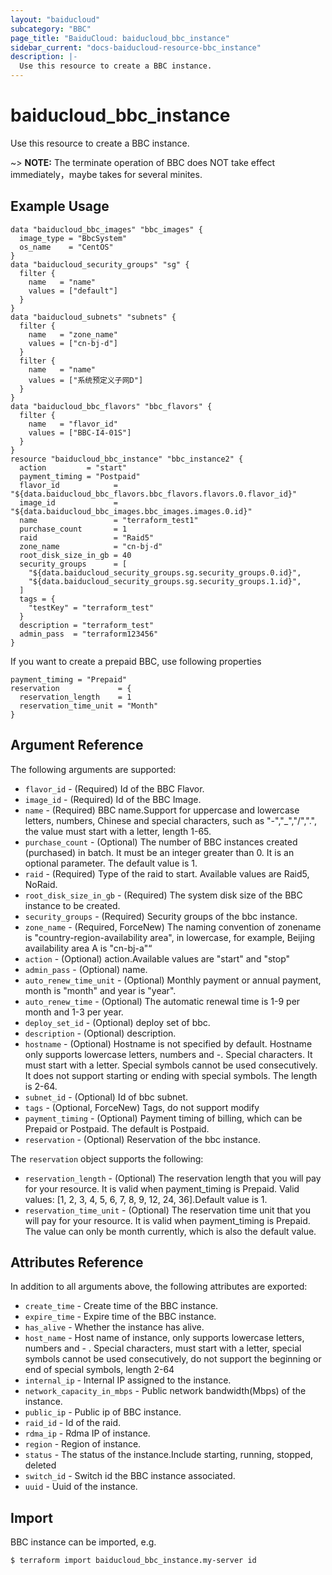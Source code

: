 ```yaml
---
layout: "baiducloud"
subcategory: "BBC"
page_title: "BaiduCloud: baiducloud_bbc_instance"
sidebar_current: "docs-baiducloud-resource-bbc_instance"
description: |-
  Use this resource to create a BBC instance.
---
```


# baiducloud_bbc_instance

Use this resource to create a BBC instance.

~> **NOTE:** The terminate operation of BBC does NOT take effect immediately，maybe takes for several minites.

## Example Usage

```hcl
data "baiducloud_bbc_images" "bbc_images" {
  image_type = "BbcSystem"
  os_name    = "CentOS"
}
data "baiducloud_security_groups" "sg" {
  filter {
    name   = "name"
    values = ["default"]
  }
}
data "baiducloud_subnets" "subnets" {
  filter {
    name   = "zone_name"
    values = ["cn-bj-d"]
  }
  filter {
    name   = "name"
    values = ["系统预定义子网D"]
  }
}
data "baiducloud_bbc_flavors" "bbc_flavors" {
  filter {
    name   = "flavor_id"
    values = ["BBC-I4-01S"]
  }
}
resource "baiducloud_bbc_instance" "bbc_instance2" {
  action         = "start"
  payment_timing = "Postpaid"
  flavor_id            = "${data.baiducloud_bbc_flavors.bbc_flavors.flavors.0.flavor_id}"
  image_id             = "${data.baiducloud_bbc_images.bbc_images.images.0.id}"
  name                 = "terraform_test1"
  purchase_count       = 1
  raid                 = "Raid5"
  zone_name            = "cn-bj-d"
  root_disk_size_in_gb = 40
  security_groups      = [
    "${data.baiducloud_security_groups.sg.security_groups.0.id}",
    "${data.baiducloud_security_groups.sg.security_groups.1.id}",
  ]
  tags = {
    "testKey" = "terraform_test"
  }
  description = "terraform_test"
  admin_pass  = "terraform123456"
}
```
If you want to create a prepaid BBC, use following properties
```hcl
payment_timing = "Prepaid"
reservation             = {
  reservation_length    = 1
  reservation_time_unit = "Month"
}
```
## Argument Reference

The following arguments are supported:

* `flavor_id` - (Required) Id of the BBC Flavor.
* `image_id` - (Required) Id of the BBC Image.
* `name` - (Required) BBC name.Support for uppercase and lowercase letters, numbers, Chinese and special characters, such as "-","_","/",".", the value must start with a letter, length 1-65.
* `purchase_count` - (Optional) The number of BBC instances created (purchased) in batch. It must be an integer greater than 0. It is an optional parameter. The default value is 1.
* `raid` - (Required) Type of the raid to start. Available values are Raid5, NoRaid.
* `root_disk_size_in_gb` - (Required) The system disk size of the BBC instance to be created.
* `security_groups` - (Required) Security groups of the bbc instance.
* `zone_name` - (Required, ForceNew) The naming convention of zonename is "country-region-availability area", in lowercase, for example, Beijing availability area A is "cn-bj-a"“
* `action` - (Optional) action.Available values are "start" and "stop" 
* `admin_pass` - (Optional) name.
* `auto_renew_time_unit` - (Optional) Monthly payment or annual payment, month is "month" and year is "year".
* `auto_renew_time` - (Optional) The automatic renewal time is 1-9 per month and 1-3 per year.
* `deploy_set_id` - (Optional) deploy set of bbc.
* `description` - (Optional) description.
* `hostname` - (Optional) Hostname is not specified by default. Hostname only supports lowercase letters, numbers and -. Special characters. It must start with a letter. Special symbols cannot be used consecutively. It does not support starting or ending with special symbols. The length is 2-64.
* `subnet_id` - (Optional) Id of bbc subnet.
* `tags` - (Optional, ForceNew) Tags, do not support modify
* `payment_timing` - (Optional) Payment timing of billing, which can be Prepaid or Postpaid. The default is Postpaid.
* `reservation` - (Optional) Reservation of the bbc instance.

The `reservation` object supports the following:

* `reservation_length` - (Optional) The reservation length that you will pay for your resource. It is valid when payment_timing is Prepaid. Valid values: [1, 2, 3, 4, 5, 6, 7, 8, 9, 12, 24, 36].Default value is 1.
* `reservation_time_unit` - (Optional) The reservation time unit that you will pay for your resource. It is valid when payment_timing is Prepaid. The value can only be month currently, which is also the default value.

## Attributes Reference

In addition to all arguments above, the following attributes are exported:

* `create_time` - Create time of the BBC instance.
* `expire_time` - Expire time of the BBC instance.
* `has_alive` - Whether the instance has alive.
* `host_name` - Host name of instance, only supports lowercase letters, numbers and - . Special characters, must start with a letter, special symbols cannot be used consecutively, do not support the beginning or end of special symbols, length 2-64
* `internal_ip` - Internal IP assigned to the instance.
* `network_capacity_in_mbps` - Public network bandwidth(Mbps) of the instance.
* `public_ip` - Public ip of BBC instance.
* `raid_id` - Id of the raid.
* `rdma_ip` - Rdma IP of instance.
* `region` - Region of instance.
* `status` - The status of the instance.Include starting, running, stopped, deleted
* `switch_id` - Switch id the BBC instance associated.
* `uuid` - Uuid of the instance.


## Import

BBC instance can be imported, e.g.

```hcl
$ terraform import baiducloud_bbc_instance.my-server id
```

